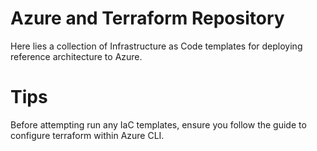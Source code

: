 # Azure and Terraform Repository
Here lies a collection of Infrastructure as Code templates for deploying
reference architecture to Azure.

# Tips
Before attempting run any IaC templates, ensure you follow the guide to
configure terraform within Azure CLI.

